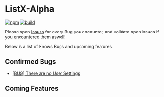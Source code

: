 # ListX-Alpha
[![npm](https://img.shields.io/npm/v/listx.svg?style=plastic)]() [![build](https://img.shields.io/badge/build-passing-green.svg?style=plastic)]()

Please open [Issues](https://github.com/lucakiebel/ListX-Alpha/issues/new) for every Bug you encounter, and validate open Issues if you encountered them aswell! 

Below is a list of Knows Bugs and upcoming features

## Confirmed Bugs
* [[BUG] There are no User Settings](https://github.com/lucakiebel/ListX-Alpha/issues/1)

## Coming Features


